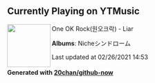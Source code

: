 ## Currently Playing on YTMusic

[<img align="left" width="100" src="https://lh3.googleusercontent.com/NUyaeEKzF2M5SZQRV8LIw8vQ6-wEkrNFXWOd7QwtDRLxJqso_ucLIQjZ_7E8lhShuivsOinVny-8odJk">](https://music.youtube.com/watch?v=UxON1FoWoDg)

One OK Rock(원오크락) - Liar

**Albums**: Nicheシンドローム

Last updated at 02/26/2021 14:53

#### Generated with [20chan/github-now](https://github.com/20chan/github-now)


<!--
**20chan/20chan** is a ✨ _special_ ✨ repository because its `README.md` (this file) appears on your GitHub profile.

Here are some ideas to get you started:

- 🔭 I’m currently working on ...
- 🌱 I’m currently learning ...
- 👯 I’m looking to collaborate on ...
- 🤔 I’m looking for help with ...
- 💬 Ask me about ...
- 📫 How to reach me: ...
- 😄 Pronouns: ...
- ⚡ Fun fact: ...
-->
